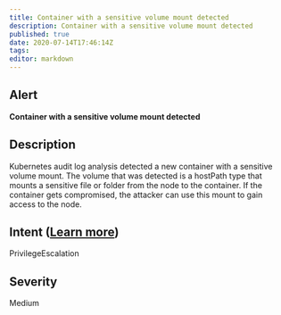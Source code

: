 ```yaml
---
title: Container with a sensitive volume mount detected
description: Container with a sensitive volume mount detected
published: true
date: 2020-07-14T17:46:14Z
tags:
editor: markdown
---
```


## Alert
**Container with a sensitive volume mount detected**

## Description
Kubernetes audit log analysis detected a new container with a sensitive volume mount. The volume that was detected is a hostPath type that mounts a sensitive file or folder from the node to the container. If the container gets compromised, the attacker can use this mount to gain access to the node.

## Intent ([Learn more](/public/security/alerts/intentions.md))
PrivilegeEscalation

## Severity
Medium




